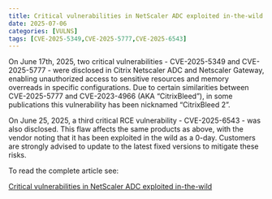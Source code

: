 ```yaml
---
title: Critical vulnerabilities in NetScaler ADC exploited in-the-wild everything you need to know
date: 2025-07-06
categories: [VULNS]
tags: [CVE-2025-5349,CVE-2025-5777,CVE-2025-6543]
---
```


On June 17th, 2025, two critical vulnerabilities - CVE-2025-5349 and CVE-2025-5777 - were disclosed in Citrix Netscaler ADC and Netscaler Gateway, enabling unauthorized access to sensitive resources and memory overreads in specific configurations. Due to certain similarities between CVE-2025-5777 and CVE-2023-4966 (AKA “CitrixBleed”), in some publications this vulnerability has been nicknamed “CitrixBleed 2”.

On June 25, 2025, a third critical RCE vulnerability - CVE-2025-6543 - was also disclosed. This flaw affects the same products as above, with the vendor noting that it has been exploited in the wild as a 0-day. Customers are strongly advised to update to the latest fixed versions to mitigate these risks.

To read the complete article see:

[Critical vulnerabilities in NetScaler ADC exploited in-the-wild](https://www.wiz.io/blog/critical-vulnerabilities-netscaler-adc-exploited-in-the-wild-cve-2025-5777)